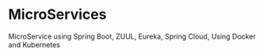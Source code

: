 # MicroServices
MicroService using Spring Boot, ZUUL, Eureka, Spring Cloud, Using Docker and Kubernetes
